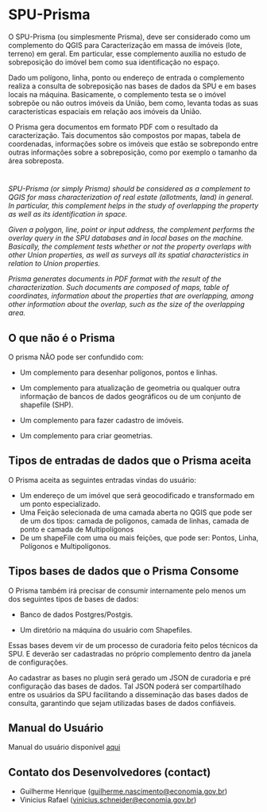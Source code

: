 # SPU-Prisma

O SPU-Prisma (ou simplesmente Prisma), deve ser considerado como um complemento do QGIS para Caracterização em massa de imóveis (lote, terreno) em geral. Em particular, esse complemento auxilia no estudo de sobreposição do imóvel bem como sua identificação no espaço. 

Dado um polígono, linha, ponto ou endereço de entrada o complemento realiza a consulta de sobreposição nas bases de dados da SPU e em bases locais na máquina. Basicamente, o complemento testa se o imóvel sobrepõe ou não outros imóveis da União, bem como, levanta todas as suas características espaciais em relação aos imóveis da União. 

O Prisma gera documentos em formato PDF com o resultado da caracterização. Tais documentos são compostos por mapas, tabela de coordenadas, informações sobre os imóveis que estão se sobrepondo entre outras informações sobre a sobreposição, como por exemplo o tamanho da área sobreposta. 


#

*SPU-Prisma (or simply Prisma) should be considered as a complement to QGIS for mass characterization of real estate (allotments, land) in general. In particular, this complement helps in the study of overlapping the property as well as its identification in space.*

*Given a polygon, line, point or input address, the complement performs the overlay query in the SPU databases and in local bases on the machine. Basically, the complement tests whether or not the property overlaps with other Union properties, as well as surveys all its spatial characteristics in relation to Union properties.*

*Prisma generates documents in PDF format with the result of the characterization. Such documents are composed of maps, table of coordinates, information about the properties that are overlapping, among other information about the overlap, such as the size of the overlapping area.*


## O que não é o Prisma

O prisma NÃO pode ser confundido com: 

* Um complemento para desenhar polígonos, pontos e linhas. 

* Um complemento para atualização de geometria ou qualquer outra informação de bancos de dados geográficos ou de um conjunto de shapefile (SHP). 

* Um complemento para fazer cadastro de imóveis. 

* Um complemento para criar geometrias. 

## Tipos de entradas de dados que o Prisma aceita 

O Prisma aceita as seguintes entradas vindas do usuário: 

* Um endereço de um imóvel que será geocodificado e transformado em um ponto especializado. 
* Uma Feição selecionada de uma camada aberta no QGIS que pode ser de um dos tipos: camada de polígonos, camada de linhas, camada de ponto e camada de Multipolígonos 
* De um shapeFile com uma ou mais feições, que pode ser: Pontos, Linha, Polígonos e Multipolígonos.


## Tipos bases de dados que o Prisma Consome

O Prisma também irá precisar de consumir internamente pelo menos um dos seguintes tipos de bases de dados: 

* Banco de dados Postgres/Postgis. 

* Um diretório na máquina do usuário com Shapefiles. 

Essas bases devem vir de um processo de curadoria feito pelos técnicos da SPU. E deverão ser cadastradas no próprio complemento dentro da janela de configurações.  

Ao cadastrar as bases no plugin será gerado um JSON de curadoria e pré configuração das bases de dados. Tal JSON poderá ser compartilhado entre os usuários da SPU facilitando a disseminação das bases dados de consulta, garantindo que sejam utilizadas bases de dados confiáveis.

## Manual do Usuário

Manual do usuário disponível [aqui](https://github.com/cgdag/SPU-Prisma/tree/master/docs/manual_usuario)

## Contato dos Desenvolvedores (contact)

* Guilherme Henrique (guilherme.nascimento@economia.gov.br)
* Vinicius Rafael (vinicius.schneider@economia.gov.br)

